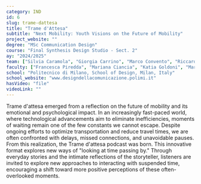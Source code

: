 ```yaml
---
category: IND
id: 6
slug: trame-dattesa
title: "Trame d'Attesa"
subtitle: "Next Mobility: Youth Visions on the Future of Mobility"
project_website: ""
degree: "MSc Communication Design"
course: "Final Synthesis Design Studio - Sect. 2"
ay: "2024/2025"
team: ["Silvia Caramola", "Giorgia Carrino", "Marco Convento", "Riccardo Daminato", "Carla Dinolfo", "Matteo Semeraro"]
faculty: ["Francesca Piredda", "Mariana Ciancia", "Katia Goldoni", "Marco Ronchi"]
school: "Politecnico di Milano, School of Design, Milan, Italy"
school_website: "www.designdellacomunicazione.polimi.it"
hasVideo: "file"
videoLink: ""
---
```


Trame d'attesa emerged from a reflection on the future of mobility and its emotional and psychological impact. In an increasingly fast-paced world, where technological advancements aim to eliminate inefficiencies, moments of waiting remain one of the few constants we cannot escape. Despite ongoing efforts to optimize transportation and reduce travel times, we are often confronted with delays, missed connections, and unavoidable pauses. From this realization, the Trame d'attesa podcast was born. This innovative format explores new ways of "looking at time passing by." Through everyday stories and the intimate reflections of the storyteller, listeners are invited to explore new approaches to interacting with suspended time, encouraging a shift toward more positive perceptions of these often-overlooked moments.
